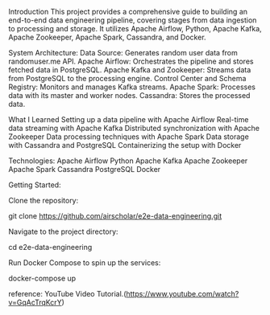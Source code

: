 Introduction
This project provides a comprehensive guide to building an end-to-end data engineering pipeline, covering stages from data ingestion to processing and storage. It utilizes Apache Airflow, Python, Apache Kafka, Apache Zookeeper, Apache Spark, Cassandra, and Docker.



System Architecture:
Data Source: Generates random user data from randomuser.me API.
Apache Airflow: Orchestrates the pipeline and stores fetched data in PostgreSQL.
Apache Kafka and Zookeeper: Streams data from PostgreSQL to the processing engine.
Control Center and Schema Registry: Monitors and manages Kafka streams.
Apache Spark: Processes data with its master and worker nodes.
Cassandra: Stores the processed data.

What I Learned
Setting up a data pipeline with Apache Airflow
Real-time data streaming with Apache Kafka
Distributed synchronization with Apache Zookeeper
Data processing techniques with Apache Spark
Data storage with Cassandra and PostgreSQL
Containerizing the setup with Docker

Technologies:
Apache Airflow
Python
Apache Kafka
Apache Zookeeper
Apache Spark
Cassandra
PostgreSQL
Docker

Getting Started:

Clone the repository:

git clone https://github.com/airscholar/e2e-data-engineering.git

Navigate to the project directory:

cd e2e-data-engineering

Run Docker Compose to spin up the services:

docker-compose up

reference: YouTube Video Tutorial.(https://www.youtube.com/watch?v=GqAcTrqKcrY)
